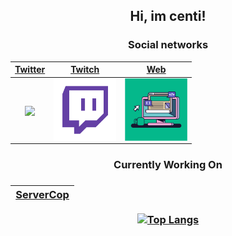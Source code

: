 <h2 align="center">Hi, im centi!</h2>

</hr>

<h3 align="center">Social networks</h3>

<div align="center">

| <a href="https://twitter.com/centiFN" target="_blank">**Twitter**</a> | <a href="https://twitch.tv/centit" target="_blank">**Twitch** | <a href="https://centi.is-a.dev" target="_blank">**Web**</a> | 
| :---: | :---: | :---: | 
| <img align='center' src='https://cdn.worldvectorlogo.com/logos/discord-6.svg' height='100px'> | <img align='center' src='https://raw.githubusercontent.com/Carpodi/carpodi/main/images/Twitch.png' height='100px'> | <img align='center' src='https://raw.githubusercontent.com/Carpodi/carpodi/main/images/website.png' height='100px'>                                    
</div>
 <div align="center">
 <h3 align="center">Currently Working On<h3>

<div align="center">

  | <a href="nothing.com" target="_blank">**ServerCop**</a> | 
:---: |  


[![Top Langs](https://github-readme-stats.vercel.app/api/top-langs/?username=Carpodi&theme=dark)](https://github.com/carpodi)
